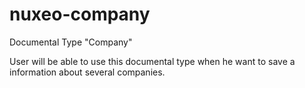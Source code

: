 # nuxeo-company
Documental Type "Company"


User will be able to use this documental type when he want to save a information about several companies.

